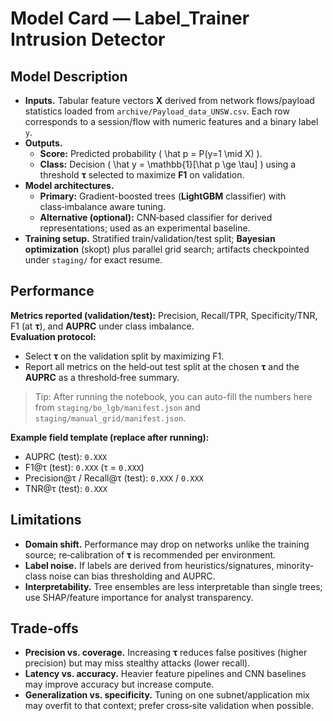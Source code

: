 # Model Card — Label_Trainer Intrusion Detector

## Model Description

- **Inputs.** Tabular feature vectors **X** derived from network flows/payload statistics loaded from `archive/Payload_data_UNSW.csv`. Each row corresponds to a session/flow with numeric features and a binary label `y`.
- **Outputs.**
  - **Score:** Predicted probability \( \hat p = P(y=1 \mid X) \).
  - **Class:** Decision \( \hat y = \mathbb{1}[\hat p \ge \tau] \) using a threshold **τ** selected to maximize **F1** on validation.
- **Model architectures.**
  - **Primary:** Gradient-boosted trees (**LightGBM** classifier) with class‑imbalance aware tuning.
  - **Alternative (optional):** CNN‑based classifier for derived representations; used as an experimental baseline.
- **Training setup.** Stratified train/validation/test split; **Bayesian optimization** (skopt) plus parallel grid search; artifacts checkpointed under `staging/` for exact resume.

## Performance

**Metrics reported (validation/test):** Precision, Recall/TPR, Specificity/TNR, F1 (at **τ**), and **AUPRC** under class imbalance.  
**Evaluation protocol:** 
- Select **τ** on the validation split by maximizing F1. 
- Report all metrics on the held‑out test split at the chosen **τ** and the **AUPRC** as a threshold‑free summary.

> Tip: After running the notebook, you can auto-fill the numbers here from `staging/bo_lgb/manifest.json` and `staging/manual_grid/manifest.json`.

**Example field template (replace after running):**
- AUPRC (test): `0.XXX`
- F1@τ (test): `0.XXX` (τ = `0.XXX`)
- Precision@τ / Recall@τ (test): `0.XXX` / `0.XXX`
- TNR@τ (test): `0.XXX`

## Limitations

- **Domain shift.** Performance may drop on networks unlike the training source; re‑calibration of **τ** is recommended per environment.
- **Label noise.** If labels are derived from heuristics/signatures, minority-class noise can bias thresholding and AUPRC.
- **Interpretability.** Tree ensembles are less interpretable than single trees; use SHAP/feature importance for analyst transparency.

## Trade‑offs

- **Precision vs. coverage.** Increasing **τ** reduces false positives (higher precision) but may miss stealthy attacks (lower recall).
- **Latency vs. accuracy.** Heavier feature pipelines and CNN baselines may improve accuracy but increase compute.
- **Generalization vs. specificity.** Tuning on one subnet/application mix may overfit to that context; prefer cross‑site validation when possible.
